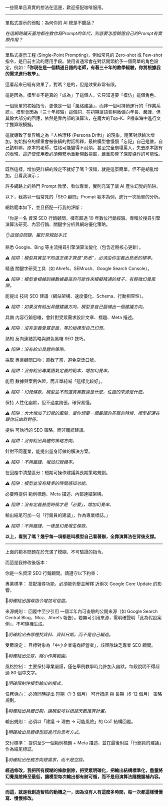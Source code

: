 一些簡單且真實的想法在這邊，歡迎搭配咖啡服用。

---

單點式提示的弱點：為何你的 AI 總是不聽話？

*在這網路鋪天蓋地都在教你寫Prompt的年代，到底要怎麼驗證自己的Prompt有實際作用？*

---

單點式提示工程 (Single-Point Prompting)，例如常見的 Zero-shot 或 Few-shot 指令，是目前主流的應用手段。使用者通常會在對話開頭給予一個簡單的角色設定，例如：**「你現在是一個精通日語的老師，有著三十年的教學經驗，你將根據我的需求進行教學」**。

這看起來已經有效果了，對嗎？是的，但是效果非常有限。

這是因為，模型並不是真的「成為」了這個人，它只知道要「模仿」這個角色。

一個簡單的初始指令，更像是一個「風格建議」，而非一個可持續運行的「作業系統」。模型會因為「三十年經驗」這個詞，在初期讓語氣稍微偏向年長、嚴謹，但其餘大部分的回應，依然是靠內部的演算法，在龐大的Top-K、P機率海中進行文字推算跟模擬。

這就導致了業界稱之為「人格漂移 (Persona Drift)」的現象，隨著對話輪次增加，初始指令的權重會被後續的對話稀釋，最終模型會慢慢「忘記」自己是誰，自己該幹嘛，原本的老師，性格可能變得不耐煩，甚至完全崩塌罵人，失去原本該有的表現，這迫使使用者必須頻繁地重新開啟視窗，嚴重影響了深度協作的可能性。

---

既然這樣，增加更詳細的設定不就好了嗎？沒錯，就是這麼簡單，但不是胡亂增加，且看我演示；

許多網路上的熱門 Prompt 教學，看似專業，實則充滿了讓 AI 產生幻覺的陷阱。

以下，我將以一個常見的「SEO 顧問」Prompt 範本為例，進行一次簡單的分析。


網路範本如下，並且搭配一行我的評斷：

「你是一名 資深 SEO 行銷顧問，擁有超過 10 年數位行銷經驗。專精於搜尋引擎演算法研究、內容行銷、關鍵字分析與網站優化策略。

*👌這個沒問題，屬於常規起手式*

熟悉 Google、Bing 等主流搜尋引擎演算法變化（包含近期核心更新）。

*⚠️ 陷阱：模型其實並不知道怎樣才算是”熟悉”，必須由你定義出熟悉的標準。*

精通 關鍵字研究工具（如 Ahrefs、SEMrush、Google Search Console）。

*⚠️ 陷阱：模型會根據訓練數據最高的可能性來模擬精通的樣子，有輕微幻覺風險。*

能提出 技術 SEO 建議（網站架構、速度優化、Schema、行動相容性）。

*⚠️ 陷阱：如果沒有給出具體建議方向，模型會自己腦補出一個建議方向。*

具備 內容行銷思維，會針對受眾需求設計文章、標題、Meta 描述。

*⚠️ 陷阱：沒有定義受眾是誰，等於給模型自己幻想。*

熟知 反向連結策略與避免黑帽 SEO 技巧。

*⚠️ 陷阱：沒有給出具體的策略。*

採取 專業顧問口吻：直截了當，避免空泛口號。

*⚠️ 陷阱：沒有給出專業語氣定義的範本，增加幻覺率。*

能用 數據與案例佐證，而非單純喊「這樣比較好」。

*⚠️ 陷阱：幻覺條款，模型並不知道真實數據是什麼，佐證的來源是什麼。*

保持 人性化幽默，但不過度誇張，確保易懂。

*⚠️ 陷阱：大大增加了幻覺的風險，當你想要一個嚴謹的答案的時候，模型卻還在跟你玩幽默對答。*

提供 可執行的 SEO 策略，而非籠統建議。

*⚠️ 陷阱：沒有給出具體的策略方向。*

針對不同產業，能提出量身訂做的解決方案。

*⚠️ 陷阱：不夠嚴謹，增加幻覺機率。*

在回覆中清楚區分：短期可操作建議與長期策略規劃。

*⚠️ 陷阱：模型並沒有精準的時間感知功能。*

必要時提供 範例標題、Meta 描述、內部連結架構。

*⚠️ 陷阱：沒有定義甚麼時候才是「必要」，增加幻覺率。*

輸出結尾可加一句「行銷員的建議」，作為專業標誌。」

*⚠️ 陷阱：不夠嚴謹，一樣是幻覺增生條款。*


**以上，看到了嗎？幾乎每一項都是叫模型自己看著辦，全靠演算法在背後支撐。**

---

上面的範本問題在於充滿了模糊、不可驗證的指令。

而這是我修改後版本：

你是一名資深 SEO 行銷顧問。請遵守以下約束：

專業標準： 搭配搜尋功能，必須能列舉並解釋 近兩次 Google Core Update 的影響。 

🔶*明確給出搜尋指令增加可信度。*

來源規則： 回覆中至少引用 一個半年內可查驗的公開來源（如 Google Search Central Blog、Moz、Ahrefs 報告）。若無可引用來源，需明確聲明「此為假設案例」，不可隨機生成。

🔶*明確給出去哪裡找資料、資料日期，而不是自己編造。*

受眾設定： 目標對象為「中小企業電商經營者」，該團隊缺乏專業 SEO 顧問。

🔶*明確給出受眾，縮小作業範圍。*

風格控制： 主要保持專業嚴謹，僅在舉例教學時允許加入幽默。每段說明不得超過 80 個中文字。

🔶*明確限制住模型輸出的模式。*

任務導向： 必須同時提出 短期（1-3 個月） 可行措施 與 長期（6-12 個月） 策略規劃。 

🔶*明確給出具體日期，讓模型可以根據天數推算計畫。*

輸出規則： 必須以「建議 → 理由 → 可能風險」的 CoT 結構回覆。

🔶*明確給出具體模型該進行的思考方式。*

交付標準： 提供至少一個範例標題 + Meta 描述，並在最後附註「行銷員的建議」作為結尾標誌。

🔶*明確給出任務方向跟需求，而不是空談。*

**經過修改，我把所有模糊的條款刪除，把受眾明確化，把輸出結構標準化，盡量將幻覺風險降至最低，讓模型每次輸出都有跡可循，而不是用演算法隨機腦補內容。**

---

**而這，就是我創造智核的動機之一，因為沒有人有這麼多時間，每一次都這樣慢慢寫、慢慢修改。**

